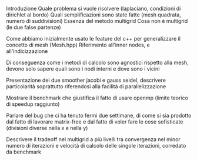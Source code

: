 Introduzione
Quale problema si vuole risolvere (laplaciano, condizioni di dirichlet al bordo)
Quali semplificazioni sono state fatte (mesh quadrata, numero di suddivisioni)
Essenza del metodo multigrid
Cosa non è multigrid (le due false partenze)

Come abbiamo inizialmente usato le feature del c++ per generalizzare il concetto di mesh (Mesh.hpp)
Riferimento all'inner nodes, e all'indicizzazione

Di conseguenza come i metodi di calcolo sono agnostici rispetto alla mesh, devono solo sapere quali sono i nodi interni e dove sono i vicini

Presentazione dei due smoother jacobi e gauss seidel, descrivere particolarità soprattutto riferendosi alla facilità di parallelizzazione

Mostrare il benchmark che giustifica il fatto di usare openmp (limite teorico di speedup raggiunto)

Parlare del bug che ci ha tenuto fermi due settimane, di come si sia prodotto dal fatto di lavorare matrix-free e dal fatto di voler fare le cose sofisticate (divisioni diverse nella x e nella y)

Descrivere il tradeoff nel multigrid a più livelli tra convergenza nel minor numero di iterazioni e velocità di calcolo delle singole iterazioni, corredato da benchmark
